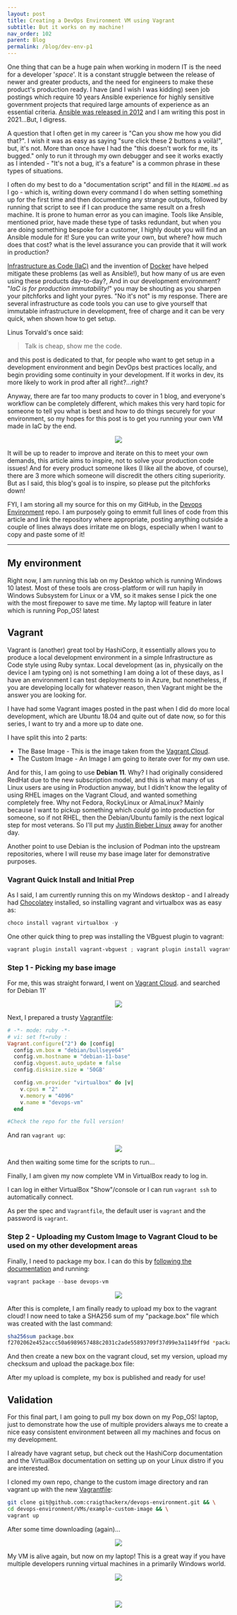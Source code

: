 ```yaml
---
layout: post
title: Creating a DevOps Environment VM using Vagrant
subtitle: But it works on my machine!
nav_order: 102
parent: Blog
permalink: /blog/dev-env-p1
---
```


One thing that can be a huge pain when working in modern IT is the need for a developer '_space_'.  It is a constant struggle between the release of newer and greater products, and the need for engineers to make these product's production ready.  I have (and I wish I was kidding) seen job postings which require 10 years Ansible experience for highly sensitive government projects that required large amounts of experience as an essential criteria. [Ansible was released in 2012](https://en.wikipedia.org/wiki/Ansible_(software)) and I am writing this post in 2021...But, I digress.  

A question that I often get in my career is "Can you show me how you did that?".  I wish it was as easy as saying "sure click these 2 buttons a voilà!", but, it's not. More than once have I had the "this doesn't work for me, its bugged." only to run it through my own debugger and see it works exactly as I intended - "It's not a bug, it's a feature" is a common phrase in these types of situations.

I often do my best to do a "documentation script" and fill in the `README.md` as I go - which is, writing down every command I do when setting something up for the first time and then documenting any strange outputs, followed by running that script to see if I can produce the same result on a fresh machine. It is prone to human error as you can imagine. Tools like Ansible, mentioned prior, have made these type of tasks redundant, but when you are doing something bespoke for a customer, I highly doubt you will find an Ansible module for it! Sure you can write your own, but where? how much does that cost? what is the level assurance you can provide that it will work in production?

[Infrastructure as Code (IaC)](https://en.wikipedia.org/wiki/Infrastructure_as_code) and the invention of [Docker](https://en.wikipedia.org/wiki/Docker_(software)) have helped mitigate these problems (as well as Ansible!), but how many of us are even using these products day-to-day?, And in our development environment?  "_IaC is for production immutability!_" you may be shouting as you sharpen your pitchforks and light your pyres.  "No it's not" is my response.  There are several infrastructure as code tools you can use to give yourself that immutable infrastructure in development, free of charge and it can be very quick, when shown how to get setup.

Linus Torvald's once said:
> Talk is cheap, show me the code.

and this post is dedicated to that, for people who want to get setup in a development environment and begin DevOps best practices locally, and begin providing some continuity in your development.  If it works in dev, its more likely to work in prod after all right?...right?

Anyway, there are far too many products to cover in 1 blog, and everyone's workflow can be completely different, which makes this very hard topic for someone to tell you what is best and how to do things securely for your environment, so my hopes for this post is to get you running your own VM made in IaC by the end.


<p align="center">
    <img src="/assets/memes/meme7.jpg">
</p>

It will be up to reader to improve and iterate on this to meet your own demands, this article aims to inspire, not to solve your production code issues! And for every product someone likes (I like all the above, of course), there are 3 more which someone will discredit the others citing superiority. But as I said, this blog's goal is to inspire, so please put the pitchforks down!

FYI, I am storing all my source for this on my GitHub, in the [Devops Environment](https://github.com/craigthackerx/devops-environment) repo. I am purposely going to emmit full lines of code from this article and link the repository where appropriate, posting anything outside a couple of lines always does irritate me on blogs, especially when I want to copy and paste some of it! 

___

## My environment

Right now, I am running this lab on my Desktop which is running Windows 10 latest.  Most of these tools are cross-platform or will run hapily in Windows Subsystem for Linux or a VM, so it makes sense I pick the one with the most firepower to save me time.  My laptop will feature in later which is running Pop_OS! latest

## Vagrant

Vagrant is (another) great tool by HashiCorp, it essentially allows you to produce a local development environment in a simple Infrastructure as Code style using 
Ruby syntax.  Local development (as in, physically on the device I am typing on) is not something I am doing a lot of these days, as I have an environment I can test deployments to in Azure, but nonetheless, if you are developing locally for whatever reason, then Vagrant might be the answer you are looking for.

I have had some Vagrant images posted in the past when I did do more local development, which are Ubuntu 18.04 and quite out of date now, so for this series, I want to try and a more up to date one.

I have split this into 2 parts:

- The Base Image - This is the image taken from the [Vagrant Cloud](https://app.vagrantup.com/).
- The Custom Image - An Image I am going to iterate over for my own use.

And for this, I am going to use **Debian 11**.  Why?  I had originally considered RedHat due to the new subscription model, and this is what many of us Linux users are using in Production anyway, but I didn't know the legality of using RHEL images on the Vagrant Cloud, and wanted something completely free.  Why not Fedora, RockyLinux or AlmaLinux? Mainly because I want to pickup something which _could_ go into production for someone, so if not RHEL, then the Debian/Ubuntu family is the next logical step for most veterans. So I'll put my [Justin Bieber Linux](http://biebian.sourceforge.net/) away for another day. 

Another point to use Debian is the inclusion of Podman into the upstream repositories, where I will reuse my base image later for demonstrative purposes.

### Vagrant Quick Install and Initial Prep
As I said, I am currently running this on my Windows desktop - and I already had [Chocolatey](https://chocolatey.org/install) installed, so installing vagrant and virtualbox was as easy as:

```powershell
choco install vagrant virtualbox -y
```

One other quick thing to prep was installing the VBguest plugin to vagrant:

```powershell
vagrant plugin install vagrant-vbguest ; vagrant plugin install vagrant-disksize
```

### Step 1 - Picking my base image

For me, this was straight forward, I went on [Vagrant Cloud](https://app.vagrantup.com/). and searched for Debian 11'

<p align="center">
    <img src="/assets/img/vagrant-debian11.png">
</p>

Next, I prepared a trusty [Vagrantfile](https://github.com/craigthackerx/devops-environment/blob/main/VMs/vagrant-devops-image/Debian11/Vagrantfile):

```ruby
# -*- mode: ruby -*-
# vi: set ft=ruby :
Vagrant.configure("2") do |config|
  config.vm.box = "debian/bullseye64"
  config.vm.hostname = "debian-11-base"
  config.vbguest.auto_update = false
  config.disksize.size = '50GB'

  config.vm.provider "virtualbox" do |v|
    v.cpus = "2"
    v.memory = "4096"
    v.name = "devops-vm"
  end

#Check the repo for the full version!
```

And ran `vagrant up`:

<p align="center">
    <img src="/assets/img/vagrant-up.png">
</p>

And then waiting some time for the scripts to run...

Finally, I am given my now complete VM in VirtualBox ready to log in.

I can log in either VirtualBox "Show"/console or I can run `vagrant ssh` to automatically connect.

As per the spec and `Vagrantfile`, the default user is `vagrant` and the password is `vagrant`.

### Step 2 - Uploading my Custom Image to Vagrant Cloud to be used on my other development areas

Finally, I need to package my box. I can do this by [following the documentation](https://www.vagrantup.com/docs/providers/virtualbox/boxes) and running:

```powershell
vagrant package --base devops-vm
```

<p align="center">
    <img src="/assets/img/vagrant-package.png">
</p>

After this is complete, I am finally ready to upload my box to the vagrant cloud!  I now need to take a SHA256 sum of my "package.box" file which was created with the last command:

```bash
sha256sum package.box
f2702062e452accc50a6989657488c2031c2ade55893709f37d99e3a1149ff9d *package.box
```

And then create a new box on the vagrant cloud, set my version, upload my checksum and upload the package.box file:


After my upload is complete, my box is published and ready for use!

## Validation

For this final part, I am going to pull my box down on my Pop_OS! laptop, just to demonstrate how the use of multiple providers always me to create a nice easy consistent environment between all my machines and focus on my development.

I already have vagrant setup, but check out the HashiCorp documentation and the VirtualBox documentation on setting up on your Linux distro if you are interested.

I cloned my own repo, change to the custom image directory and ran vagrant up with the new [Vagrantfile](https://github.com/craigthackerx/devops-environment/blob/main/VMs/example-custom-image/Vagrantfile):

```bash
git clone git@github.com:craigthackerx/devops-environment.git && \
cd devops-environment/VMs/example-custom-image && \
vagrant up
```

After some time downloading (again)...

<p align="center">
    <img src="/assets/img/vagrant-download.png">
</p>

My VM is alive again, but now on my laptop!  This is a great way if you have multiple developers running virtual machines in a primarily Windows world.

<p align="center">
    <img src="/assets/img/vagrant-vm-alive-again.png">
</p>

<br/>

<p align="center">
    <img src="/assets/memes/meme10.jpg">
</p>
